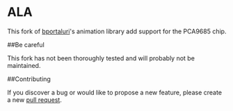 # ALA
This fork of [bportaluri](https://github.com/bportaluri)'s animation library add support for the PCA9685 chip.

##Be careful

This fork has not been thoroughly tested and will probably not be maintained.

##Contributing

If you discover a bug or would like to propose a new feature, please create a new [pull request](https://github.com/leoternoir/ALA/pulls).